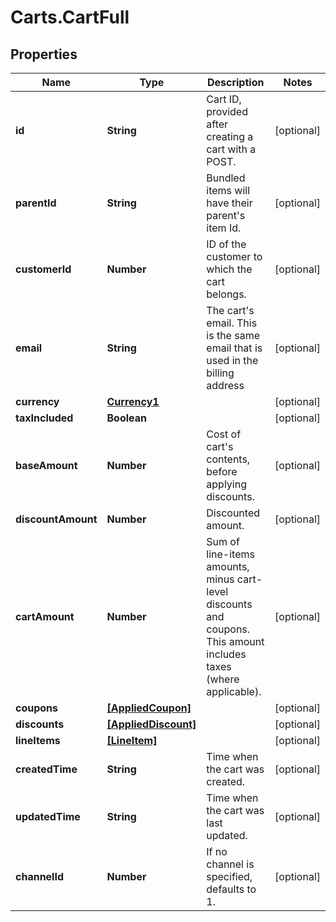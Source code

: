 # Carts.CartFull

## Properties
Name | Type | Description | Notes
------------ | ------------- | ------------- | -------------
**id** | **String** | Cart ID, provided after creating a cart with a POST. | [optional] 
**parentId** | **String** | Bundled items will have their parent&#x27;s item Id. | [optional] 
**customerId** | **Number** | ID of the customer to which the cart belongs. | [optional] 
**email** | **String** | The cart&#x27;s email. This is the same email that is used in the billing address | [optional] 
**currency** | [**Currency1**](Currency1.md) |  | [optional] 
**taxIncluded** | **Boolean** |  | [optional] 
**baseAmount** | **Number** | Cost of cart&#x27;s contents, before applying discounts. | [optional] 
**discountAmount** | **Number** | Discounted amount. | [optional] 
**cartAmount** | **Number** | Sum of line-items amounts, minus cart-level discounts and coupons. This amount includes taxes (where applicable). | [optional] 
**coupons** | [**[AppliedCoupon]**](AppliedCoupon.md) |  | [optional] 
**discounts** | [**[AppliedDiscount]**](AppliedDiscount.md) |  | [optional] 
**lineItems** | [**[LineItem]**](LineItem.md) |  | [optional] 
**createdTime** | **String** | Time when the cart was created. | [optional] 
**updatedTime** | **String** | Time when the cart was last updated. | [optional] 
**channelId** | **Number** | If no channel is specified, defaults to 1.  | [optional] 
